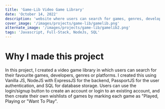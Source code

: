 ```yaml
---
title: 'Game-Lib Video Game Library'
date: 'October 14, 2022'
description: 'website where users can search for games, genres, developers or platforms to find their favourite games'
cover_image: '/images/projects/game-lib/gamelib.png'
alternate_image: '/images/projects/game-lib/gamelib2.png'
tags: 'Javascript, Full-Stack, NodeJs, SQL'
---
```


# Why I made this project

In this project, I created a video game library in which users can search for their favourite games, developers, genres
or platforms. I created this using Vanilla JS, NodeJS with ExpressJS for the backend, PassportJS for the user
authentication, and SQL for database storage. Users can use the login/signup button to create an account or login to an
existing account, and then create their own wishlists of games by marking each game as "Played, Playing or "Want To
Play".

